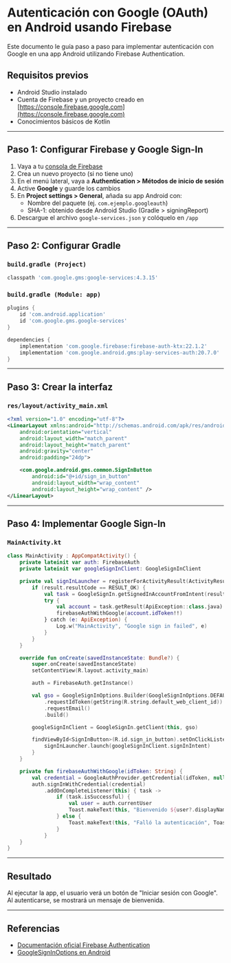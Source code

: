 
# Autenticación con Google (OAuth) en Android usando Firebase

Este documento le guía paso a paso para implementar autenticación con Google en una app Android utilizando Firebase Authentication.

## Requisitos previos

- Android Studio instalado
- Cuenta de Firebase y un proyecto creado en [https://console.firebase.google.com](https://console.firebase.google.com)
- Conocimientos básicos de Kotlin

---

## Paso 1: Configurar Firebase y Google Sign-In

1. Vaya a tu [consola de Firebase](https://console.firebase.google.com)
2. Crea un nuevo proyecto (si no tiene uno)
3. En el menú lateral, vaya a **Authentication > Métodos de inicio de sesión**
4. Active **Google** y guarde los cambios
5. En **Project settings > General**, añada su app Android con:
   - Nombre del paquete (ej. `com.ejemplo.googleauth`)
   - SHA-1: obtenido desde Android Studio (Gradle > signingReport)
6. Descargue el archivo `google-services.json` y colóquelo en `/app`

---

## Paso 2: Configurar Gradle

### `build.gradle (Project)`

```gradle
classpath 'com.google.gms:google-services:4.3.15'
```

### `build.gradle (Module: app)`

```gradle
plugins {
    id 'com.android.application'
    id 'com.google.gms.google-services'
}

dependencies {
    implementation 'com.google.firebase:firebase-auth-ktx:22.1.2'
    implementation 'com.google.android.gms:play-services-auth:20.7.0'
}
```

---

## Paso 3: Crear la interfaz

### `res/layout/activity_main.xml`

```xml
<?xml version="1.0" encoding="utf-8"?>
<LinearLayout xmlns:android="http://schemas.android.com/apk/res/android"
    android:orientation="vertical"
    android:layout_width="match_parent"
    android:layout_height="match_parent"
    android:gravity="center"
    android:padding="24dp">

    <com.google.android.gms.common.SignInButton
        android:id="@+id/sign_in_button"
        android:layout_width="wrap_content"
        android:layout_height="wrap_content" />
</LinearLayout>
```

---

## Paso 4: Implementar Google Sign-In

### `MainActivity.kt`

```kotlin
class MainActivity : AppCompatActivity() {
    private lateinit var auth: FirebaseAuth
    private lateinit var googleSignInClient: GoogleSignInClient

    private val signInLauncher = registerForActivityResult(ActivityResultContracts.StartActivityForResult()) { result ->
        if (result.resultCode == RESULT_OK) {
            val task = GoogleSignIn.getSignedInAccountFromIntent(result.data)
            try {
                val account = task.getResult(ApiException::class.java)
                firebaseAuthWithGoogle(account.idToken!!)
            } catch (e: ApiException) {
                Log.w("MainActivity", "Google sign in failed", e)
            }
        }
    }

    override fun onCreate(savedInstanceState: Bundle?) {
        super.onCreate(savedInstanceState)
        setContentView(R.layout.activity_main)

        auth = FirebaseAuth.getInstance()

        val gso = GoogleSignInOptions.Builder(GoogleSignInOptions.DEFAULT_SIGN_IN)
            .requestIdToken(getString(R.string.default_web_client_id))
            .requestEmail()
            .build()

        googleSignInClient = GoogleSignIn.getClient(this, gso)

        findViewById<SignInButton>(R.id.sign_in_button).setOnClickListener {
            signInLauncher.launch(googleSignInClient.signInIntent)
        }
    }

    private fun firebaseAuthWithGoogle(idToken: String) {
        val credential = GoogleAuthProvider.getCredential(idToken, null)
        auth.signInWithCredential(credential)
            .addOnCompleteListener(this) { task ->
                if (task.isSuccessful) {
                    val user = auth.currentUser
                    Toast.makeText(this, "Bienvenido ${user?.displayName}", Toast.LENGTH_LONG).show()
                } else {
                    Toast.makeText(this, "Falló la autenticación", Toast.LENGTH_SHORT).show()
                }
            }
    }
}
```

---

## Resultado

Al ejecutar la app, el usuario verá un botón de "Iniciar sesión con Google". Al autenticarse, se mostrará un mensaje de bienvenida.

---

## Referencias

- [Documentación oficial Firebase Authentication](https://firebase.google.com/docs/auth/android/google-signin)
- [GoogleSignInOptions en Android](https://developers.google.com/identity/sign-in/android/start-integrating)
